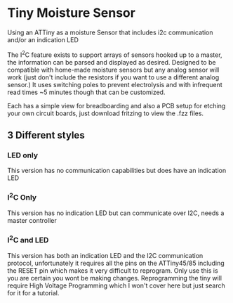 # Tiny Moisture Sensor

Using an ATTiny as a moisture Sensor that includes i2c communication and/or an indication LED

The I<sup>2</sup>C feature exists to support arrays of sensors hooked up to a master, the information can be parsed and displayed as desired. Designed to be compatible with home-made moisture sensors but any analog sensor will work (just don't include the resistors if you want to use a different analog sensor.) It uses switching poles to prevent electrolysis and with infrequent read times ~5 minutes though that can be customized.

Each has a simple view for breadboarding and also a PCB setup for etching your own circuit boards, just download fritzing to view the .fzz files.

## 3 Different styles

### LED only

This version has no communication capabilities but does have an indication LED 

### I<sup>2</sup>C Only

This version has no indication LED but can communicate over I2C, needs a master controller

### I<sup>2</sup>C and LED

This version has both an indication LED and the I2C communication protocol, unfortunately it requires all the pins on the ATTiny45/85 including the RESET pin which makes it very difficult to reprogram. Only use this is you are certain you wont be making changes. Reprogramming the tiny will require High Voltage Programming which I won't cover here but just search for it for a tutorial.
